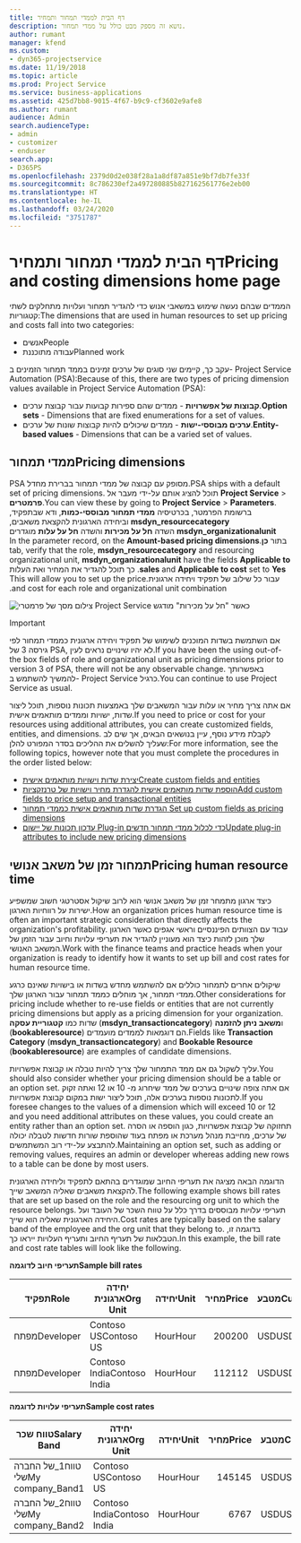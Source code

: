 ```yaml
---
title: דף הבית לממדי תמחור ותמחיר
description: נושא זה מספק מבט כולל על ממדי תמחור.
author: rumant
manager: kfend
ms.custom:
- dyn365-projectservice
ms.date: 11/19/2018
ms.topic: article
ms.prod: Project Service
ms.service: business-applications
ms.assetid: 425d7bb8-9015-4f67-b9c9-cf3602e9afe8
ms.author: rumant
audience: Admin
search.audienceType:
- admin
- customizer
- enduser
search.app:
- D365PS
ms.openlocfilehash: 2379d0d2e038f28a1a8df87a851e9bf7db7fe33f
ms.sourcegitcommit: 8c786230ef2a497280885b827162561776e2eb00
ms.translationtype: HT
ms.contentlocale: he-IL
ms.lasthandoff: 03/24/2020
ms.locfileid: "3751787"
---
```

# <a name="pricing-and-costing-dimensions-home-page"></a><span data-ttu-id="5acc5-103">דף הבית לממדי תמחור ותמחיר</span><span class="sxs-lookup"><span data-stu-id="5acc5-103">Pricing and costing dimensions home page</span></span>

<span data-ttu-id="5acc5-104">הממדים שבהם נעשה שימוש במשאבי אנוש כדי להגדיר תמחור ועלויות מתחלקים לשתי קטגוריות:</span><span class="sxs-lookup"><span data-stu-id="5acc5-104">The dimensions that are used in human resources to set up pricing and costs fall into two categories:</span></span>

- <span data-ttu-id="5acc5-105">אנשים</span><span class="sxs-lookup"><span data-stu-id="5acc5-105">People</span></span>
- <span data-ttu-id="5acc5-106">עבודה מתוכננת</span><span class="sxs-lookup"><span data-stu-id="5acc5-106">Planned work</span></span>

<span data-ttu-id="5acc5-107">עקב כך, קיימים שני סוגים של ערכים זמינים בממד תמחור הזמינים ב- Project Service Automation‏ (PSA):</span><span class="sxs-lookup"><span data-stu-id="5acc5-107">Because of this, there are two types of pricing dimension values available in Project Service Automation (PSA):</span></span> 

- <span data-ttu-id="5acc5-108">**קבוצות של אפשרויות** - ממדים שהם ספירות קבועות עבור קבוצת ערכים.</span><span class="sxs-lookup"><span data-stu-id="5acc5-108">**Option sets** - Dimensions that are fixed enumerations for a set of values.</span></span>
- <span data-ttu-id="5acc5-109">**ערכים מבוססי-ישות** - ממדים שיכולים להיות קבוצות שונות של ערכים.</span><span class="sxs-lookup"><span data-stu-id="5acc5-109">**Entity-based values** - Dimensions that can be a varied set of values.</span></span>

## <a name="pricing-dimensions"></a><span data-ttu-id="5acc5-110">ממדי תמחור</span><span class="sxs-lookup"><span data-stu-id="5acc5-110">Pricing dimensions</span></span>

<span data-ttu-id="5acc5-111">PSA מסופק עם קבוצה של ממדי תמחור בברירת מחדל.</span><span class="sxs-lookup"><span data-stu-id="5acc5-111">PSA ships with a default set of pricing dimensions.</span></span> <span data-ttu-id="5acc5-112">תוכל להציג אותם על-ידי מעבר אל **Project Service** > **פרמטרים**.</span><span class="sxs-lookup"><span data-stu-id="5acc5-112">You can view these by going to **Project Service** > **Parameters**.</span></span> <span data-ttu-id="5acc5-113">ברשומת הפרמטר, בכרטיסיה **‬‏‫ממדי תמחור מבוססי-כמות**, ודא שבתפקיד, **msdyn_resourcecategory** וביחידה הארגונית להקצאת משאבים, **msdyn_organizationalunit** השדה **‏‫חל על מכירות‬** והשדה **‏‫חל על עלות‬** מוגדרים בתור **כן**.</span><span class="sxs-lookup"><span data-stu-id="5acc5-113">In the parameter record, on the **Amount-based pricing dimensions** tab, verify that the role, **msdyn_resourcecategory** and resourcing organizational unit, **msdyn_organizationalunit** have the fields **Applicable to sales** and **Applicable to cost** set to **Yes**.</span></span> <span data-ttu-id="5acc5-114">כך תוכל להגדיר את המחיר ואת העלות עבור כל שילוב של תפקיד ויחידה ארגונית.</span><span class="sxs-lookup"><span data-stu-id="5acc5-114">This will allow you to set up the price and cost for each role and organizational unit combination.</span></span>

![צילום מסך של פרמטרי Project Service כאשר "חל על מכירות" מודגש](media/PS-OOB-parameters.png)

> [!IMPORTANT]
> <span data-ttu-id="5acc5-116">אם השתמשת בשדות המוכנים לשימוש של תפקיד ויחידה ארגונית כממדי תמחור לפי גירסה 3 של PSA, לא יהיו שינויים נראים לעין.</span><span class="sxs-lookup"><span data-stu-id="5acc5-116">If you have been the using out-of-the box fields of role and organizational unit as pricing dimensions prior to version 3 of PSA, there will not be any observable change.</span></span> <span data-ttu-id="5acc5-117">באפשרותך להמשיך להשתמש ב- Project Service כרגיל.</span><span class="sxs-lookup"><span data-stu-id="5acc5-117">You can continue to use Project Service as usual.</span></span> 

<span data-ttu-id="5acc5-118">אם אתה צריך מחיר או עלות עבור המשאבים שלך באמצעות תכונות נוספות, תוכל ליצור שדות, ישויות וממדים מותאמים אישית.</span><span class="sxs-lookup"><span data-stu-id="5acc5-118">If you need to price or cost for your resources using additional attributes, you can create customized fields, entities, and dimensions.</span></span> <span data-ttu-id="5acc5-119">לקבלת מידע נוסף, עיין בנושאים הבאים, אך שים לב שעליך להשלים את ההליכים בסדר המפורט להלן:</span><span class="sxs-lookup"><span data-stu-id="5acc5-119">For more information, see the following topics, however note that you must complete the procedures in the order listed below:</span></span>

- [<span data-ttu-id="5acc5-120">יצירת שדות וישויות מותאמים אישית</span><span class="sxs-lookup"><span data-stu-id="5acc5-120">Create custom fields and entities</span></span>](create-custom-fields-entities.md)
- [<span data-ttu-id="5acc5-121">הוספת שדות מותאמים אישית להגדרת מחיר וישויות של טרנזקציות</span><span class="sxs-lookup"><span data-stu-id="5acc5-121">Add custom fields to price setup and transactional entities</span></span>](field-references.md)
- [<span data-ttu-id="5acc5-122">הגדרת שדות מותאמים אישית כממדי תמחור </span><span class="sxs-lookup"><span data-stu-id="5acc5-122">Set up custom fields as pricing dimensions</span></span>](set-up-pricing-dimensions.md)
- [<span data-ttu-id="5acc5-123">עדכון תכונות של יישום Plug-in כדי לכלול ממדי תמחור חדשים</span><span class="sxs-lookup"><span data-stu-id="5acc5-123">Update plug-in attributes to include new pricing dimensions</span></span>](update-plug-in-attributes.md)

## <a name="pricing-human-resource-time"></a><span data-ttu-id="5acc5-124">תמחור זמן של משאב אנושי</span><span class="sxs-lookup"><span data-stu-id="5acc5-124">Pricing human resource time</span></span>
<span data-ttu-id="5acc5-125">כיצד ארגון מתמחר זמן של משאב אנושי הוא לרוב שיקול אסטרטגי חשוב שמשפיע ישירות על רווחיות הארגון.</span><span class="sxs-lookup"><span data-stu-id="5acc5-125">How an organization prices human resource time is often an important strategic consideration that directly affects the organization's profitability.</span></span> <span data-ttu-id="5acc5-126">עבוד עם הצוותים הפיננסיים וראשי אגפים כאשר הארגון שלך מוכן לזהות כיצד הוא מעוניין להגדיר את תעריפי עלויות וחיוב עבור הזמן של המשאב האנושי.</span><span class="sxs-lookup"><span data-stu-id="5acc5-126">Work with the finance teams and practice heads when your organization is ready to identify how it wants to set up bill and cost rates for human resource time.</span></span>

<span data-ttu-id="5acc5-127">שיקולים אחרים לתמחור כוללים אם להשתמש מחדש בשדות או בישויות שאינם כרגע ממדי תמחור, אך מוחלים כממד תמחור עבור הארגון שלך.</span><span class="sxs-lookup"><span data-stu-id="5acc5-127">Other considerations for pricing include whether to re-use fields or entities that are not currently pricing dimensions but apply as a pricing dimension for your organization.</span></span> <span data-ttu-id="5acc5-128">שדות כמו **קטגוריית עסקה** (**msdyn_transactioncategory**) ו**משאב ניתן להזמנה** (**bookableresource**) הם דוגמאות לממדים מועמדים.</span><span class="sxs-lookup"><span data-stu-id="5acc5-128">Fields like **Transaction Category** (**msdyn_transactioncategory**) and **Bookable Resource** (**bookableresource**) are examples of candidate dimensions.</span></span> 

<span data-ttu-id="5acc5-129">עליך לשקול גם אם ממד התמחור שלך צריך להיות טבלה או קבוצת אפשרויות.</span><span class="sxs-lookup"><span data-stu-id="5acc5-129">You should also consider whether your pricing dimension should be a table or an option set.</span></span> <span data-ttu-id="5acc5-130">אם אתה צופה שינויים בערכים של ממד שיחרוג מ- 10 או 12 ואתה זקוק לתכונות נוספות בערכים אלה, תוכל ליצור ישות במקום קבוצת אפשרויות.</span><span class="sxs-lookup"><span data-stu-id="5acc5-130">If you foresee changes to the values of a dimension which will exceed 10 or 12 and you need additional attributes on these values, you could create an entity rather than an option set.</span></span> <span data-ttu-id="5acc5-131">תחזוקה של קבוצת אפשרויות, כגון הוספה או הסרה של ערכים, מחייבת מנהל מערכת או מפתח בעוד שהוספת שורות חדשות לטבלה יכולה להתבצע על-ידי רוב המשתמשים.</span><span class="sxs-lookup"><span data-stu-id="5acc5-131">Maintaining an option set, such as adding or removing values, requires an admin or developer whereas adding new rows to a table can be done by most users.</span></span>

<span data-ttu-id="5acc5-132">הדוגמה הבאה מציגה את תעריפי החיוב שמוגדרים בהתאם לתפקיד וליחידה הארגונית להקצאת משאבים שאליה המשאב שייך.</span><span class="sxs-lookup"><span data-stu-id="5acc5-132">The following example shows bill rates that are set up based on the role and the resourcing org unit to which the resource belongs.</span></span> <span data-ttu-id="5acc5-133">תעריפי עלויות מבוססים בדרך כלל על טווח השכר של העובד ועל היחידה הארגונית שאליה הוא שייך.</span><span class="sxs-lookup"><span data-stu-id="5acc5-133">Cost rates are typically based on the salary band of the employee and the org unit that they belong to.</span></span> <span data-ttu-id="5acc5-134">בדוגמה זו, הטבלאות של תעריף החיוב ותעריף העלויות ייראו כך.</span><span class="sxs-lookup"><span data-stu-id="5acc5-134">In this example, the bill rate and cost rate tables will look like the following.</span></span>

<span data-ttu-id="5acc5-135">**תעריפי חיוב לדוגמה**</span><span class="sxs-lookup"><span data-stu-id="5acc5-135">**Sample bill rates**</span></span>

| <span data-ttu-id="5acc5-136">תפקיד</span><span class="sxs-lookup"><span data-stu-id="5acc5-136">Role</span></span>        | <span data-ttu-id="5acc5-137">יחידה ארגונית</span><span class="sxs-lookup"><span data-stu-id="5acc5-137">Org Unit</span></span>    |<span data-ttu-id="5acc5-138">יחידה</span><span class="sxs-lookup"><span data-stu-id="5acc5-138">Unit</span></span>      |<span data-ttu-id="5acc5-139">מחיר</span><span class="sxs-lookup"><span data-stu-id="5acc5-139">Price</span></span>      |<span data-ttu-id="5acc5-140">מטבע</span><span class="sxs-lookup"><span data-stu-id="5acc5-140">Currency</span></span>  |
| ------------|-------------|----------|----------:|----------|
| <span data-ttu-id="5acc5-141">מפתח</span><span class="sxs-lookup"><span data-stu-id="5acc5-141">Developer</span></span>   | <span data-ttu-id="5acc5-142">Contoso US</span><span class="sxs-lookup"><span data-stu-id="5acc5-142">Contoso US</span></span>  |<span data-ttu-id="5acc5-143">Hour</span><span class="sxs-lookup"><span data-stu-id="5acc5-143">Hour</span></span> | <span data-ttu-id="5acc5-144">200</span><span class="sxs-lookup"><span data-stu-id="5acc5-144">200</span></span>|<span data-ttu-id="5acc5-145">USD</span><span class="sxs-lookup"><span data-stu-id="5acc5-145">USD</span></span>     |
| <span data-ttu-id="5acc5-146">מפתח</span><span class="sxs-lookup"><span data-stu-id="5acc5-146">Developer</span></span>   | <span data-ttu-id="5acc5-147">Contoso India</span><span class="sxs-lookup"><span data-stu-id="5acc5-147">Contoso India</span></span> |<span data-ttu-id="5acc5-148">Hour</span><span class="sxs-lookup"><span data-stu-id="5acc5-148">Hour</span></span>|   <span data-ttu-id="5acc5-149">112</span><span class="sxs-lookup"><span data-stu-id="5acc5-149">112</span></span>|<span data-ttu-id="5acc5-150">USD</span><span class="sxs-lookup"><span data-stu-id="5acc5-150">USD</span></span>     |


<span data-ttu-id="5acc5-151">**תעריפי עלויות לדוגמה**</span><span class="sxs-lookup"><span data-stu-id="5acc5-151">**Sample cost rates**</span></span>

| <span data-ttu-id="5acc5-152">טווח שכר</span><span class="sxs-lookup"><span data-stu-id="5acc5-152">Salary Band</span></span>     | <span data-ttu-id="5acc5-153">יחידה ארגונית</span><span class="sxs-lookup"><span data-stu-id="5acc5-153">Org Unit</span></span>    |<span data-ttu-id="5acc5-154">יחידה</span><span class="sxs-lookup"><span data-stu-id="5acc5-154">Unit</span></span>      |<span data-ttu-id="5acc5-155">מחיר</span><span class="sxs-lookup"><span data-stu-id="5acc5-155">Price</span></span>      |<span data-ttu-id="5acc5-156">מטבע</span><span class="sxs-lookup"><span data-stu-id="5acc5-156">Currency</span></span>  |
| ----------------|-------------|----------|----------:|----------|
| <span data-ttu-id="5acc5-157">טווח1_של החברה שלי</span><span class="sxs-lookup"><span data-stu-id="5acc5-157">My company_Band1</span></span> | <span data-ttu-id="5acc5-158">Contoso US</span><span class="sxs-lookup"><span data-stu-id="5acc5-158">Contoso US</span></span>  |<span data-ttu-id="5acc5-159">Hour</span><span class="sxs-lookup"><span data-stu-id="5acc5-159">Hour</span></span> | <span data-ttu-id="5acc5-160">145</span><span class="sxs-lookup"><span data-stu-id="5acc5-160">145</span></span>|<span data-ttu-id="5acc5-161">USD</span><span class="sxs-lookup"><span data-stu-id="5acc5-161">USD</span></span>     |
| <span data-ttu-id="5acc5-162">טווח2_של החברה שלי</span><span class="sxs-lookup"><span data-stu-id="5acc5-162">My company_Band2</span></span> | <span data-ttu-id="5acc5-163">Contoso India</span><span class="sxs-lookup"><span data-stu-id="5acc5-163">Contoso India</span></span> |<span data-ttu-id="5acc5-164">Hour</span><span class="sxs-lookup"><span data-stu-id="5acc5-164">Hour</span></span>|   <span data-ttu-id="5acc5-165">67</span><span class="sxs-lookup"><span data-stu-id="5acc5-165">67</span></span>|<span data-ttu-id="5acc5-166">USD</span><span class="sxs-lookup"><span data-stu-id="5acc5-166">USD</span></span>     |

